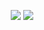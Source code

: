 <p align="center">
  <img src="https://github-readme-stats.vercel.app/api/top-langs/?username=shawonNirob&layout=compact" />
  <img src="https://github-readme-stats.vercel.app/api?username=shawonNirob&show_icons=false&hide=stars,commits,prs,issues,contribs" />
</p>


<!--
![Top Langs](https://github-readme-stats.vercel.app/api/top-langs/?username=shawonNirob&layout=compact)
-->
